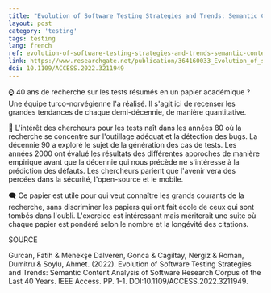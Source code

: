 ```yaml
---
title: "Evolution of Software Testing Strategies and Trends: Semantic Content Analysis of Software Research Corpus of the Last 40 Years"
layout: post
category: 'testing'
tags: testing
lang: french
ref: evolution-of-software-testing-strategies-and-trends-semantic-content-analysis-of-software-research-corpus-of-the-last-40-years
link: https://www.researchgate.net/publication/364160033_Evolution_of_software_testing_strategies_and_trends_Semantic_content_analysis_of_software_research_corpus_of_the_last_40_years
doi: 10.1109/ACCESS.2022.3211949
---
```


⌚ 40 ans de recherche sur les tests résumés en un papier académique ? Une équipe turco-norvégienne l'a réalisé. Il s'agit ici de recenser les grandes tendances de chaque demi-décennie, de manière quantitative.

🧪 L'intérêt des chercheurs pour les tests naît dans les années 80 où la recherche se concentre sur l'outillage adéquat et la détection des bugs. La décennie 90 a exploré le sujet de la génération des cas de tests. Les années 2000 ont évalué les résultats des différentes approches de manière empirique avant que la décennie qui nous précède ne s'intéresse à la prédiction des défauts. Les chercheurs parient que l'avenir vera des percées dans la sécurité, l'open-source et le mobile.

🗨️ Ce papier est utile pour qui veut connaître les grands courants de la recherche, sans discriminer les papiers qui ont fait école de ceux qui sont tombés dans l'oubli. L'exercice est intéressant mais mériterait une suite où chaque papier est pondéré selon le nombre et la longévité des citations.

SOURCE

Gurcan, Fatih & Menekşe Dalveren, Gonca & Cagiltay, Nergiz & Roman, Dumitru & Soylu, Ahmet. (2022). Evolution of Software Testing Strategies and Trends: Semantic Content Analysis of Software Research Corpus of the Last 40 Years. IEEE Access. PP. 1-1. DOI:10.1109/ACCESS.2022.3211949. 
